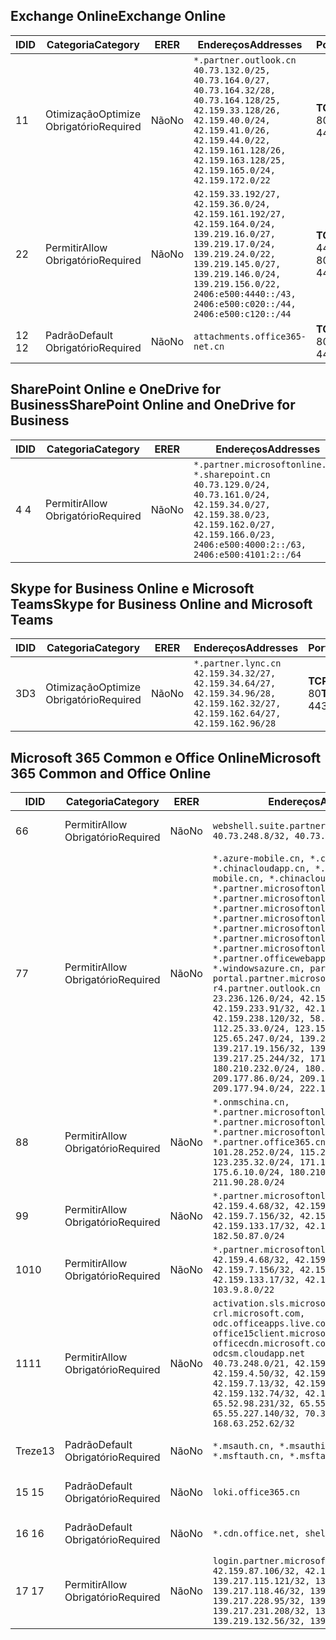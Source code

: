 <!--THIS FILE IS AUTOMATICALLY GENERATED. MANUAL CHANGES WILL BE OVERWRITTEN.-->
<!--Please contact the Office 365 Endpoints team with any questions.-->
<!--China endpoints version 2020070800-->
<!--File generated 2020-08-06 11:00:11.8293-->

## <a name="exchange-online"></a><span data-ttu-id="7bf82-101">Exchange Online</span><span class="sxs-lookup"><span data-stu-id="7bf82-101">Exchange Online</span></span>

<span data-ttu-id="7bf82-102">ID</span><span class="sxs-lookup"><span data-stu-id="7bf82-102">ID</span></span> | <span data-ttu-id="7bf82-103">Categoria</span><span class="sxs-lookup"><span data-stu-id="7bf82-103">Category</span></span> | <span data-ttu-id="7bf82-104">ER</span><span class="sxs-lookup"><span data-stu-id="7bf82-104">ER</span></span> | <span data-ttu-id="7bf82-105">Endereços</span><span class="sxs-lookup"><span data-stu-id="7bf82-105">Addresses</span></span> | <span data-ttu-id="7bf82-106">Portas</span><span class="sxs-lookup"><span data-stu-id="7bf82-106">Ports</span></span>
-- | -------------------- | -- | ---------------------------------------------------------------------------------------------------------------------------------------------------------------------------------------------------------------------------------------------- | ------------------------
<span data-ttu-id="7bf82-107">1</span><span class="sxs-lookup"><span data-stu-id="7bf82-107">1</span></span> | <span data-ttu-id="7bf82-108">Otimização</span><span class="sxs-lookup"><span data-stu-id="7bf82-108">Optimize</span></span><BR><span data-ttu-id="7bf82-109">Obrigatório</span><span class="sxs-lookup"><span data-stu-id="7bf82-109">Required</span></span> | <span data-ttu-id="7bf82-110">Não</span><span class="sxs-lookup"><span data-stu-id="7bf82-110">No</span></span> | `*.partner.outlook.cn`<BR>`40.73.132.0/25, 40.73.164.0/27, 40.73.164.32/28, 40.73.164.128/25, 42.159.33.128/26, 42.159.40.0/24, 42.159.41.0/26, 42.159.44.0/22, 42.159.161.128/26, 42.159.163.128/25, 42.159.165.0/24, 42.159.172.0/22` | <span data-ttu-id="7bf82-111">**TCP:** 443, 80</span><span class="sxs-lookup"><span data-stu-id="7bf82-111">**TCP:** 443, 80</span></span>
<span data-ttu-id="7bf82-112">2</span><span class="sxs-lookup"><span data-stu-id="7bf82-112">2</span></span> | <span data-ttu-id="7bf82-113">Permitir</span><span class="sxs-lookup"><span data-stu-id="7bf82-113">Allow</span></span><BR><span data-ttu-id="7bf82-114">Obrigatório</span><span class="sxs-lookup"><span data-stu-id="7bf82-114">Required</span></span> | <span data-ttu-id="7bf82-115">Não</span><span class="sxs-lookup"><span data-stu-id="7bf82-115">No</span></span> | `42.159.33.192/27, 42.159.36.0/24, 42.159.161.192/27, 42.159.164.0/24, 139.219.16.0/27, 139.219.17.0/24, 139.219.24.0/22, 139.219.145.0/27, 139.219.146.0/24, 139.219.156.0/22, 2406:e500:4440::/43, 2406:e500:c020::/44, 2406:e500:c120::/44` | <span data-ttu-id="7bf82-116">**TCP:** 25, 443, 53, 80</span><span class="sxs-lookup"><span data-stu-id="7bf82-116">**TCP:** 25, 443, 53, 80</span></span>
<span data-ttu-id="7bf82-117">12 </span><span class="sxs-lookup"><span data-stu-id="7bf82-117">12</span></span> | <span data-ttu-id="7bf82-118">Padrão</span><span class="sxs-lookup"><span data-stu-id="7bf82-118">Default</span></span><BR><span data-ttu-id="7bf82-119">Obrigatório</span><span class="sxs-lookup"><span data-stu-id="7bf82-119">Required</span></span> | <span data-ttu-id="7bf82-120">Não</span><span class="sxs-lookup"><span data-stu-id="7bf82-120">No</span></span> | `attachments.office365-net.cn` | <span data-ttu-id="7bf82-121">**TCP:** 443, 80</span><span class="sxs-lookup"><span data-stu-id="7bf82-121">**TCP:** 443, 80</span></span>

## <a name="sharepoint-online-and-onedrive-for-business"></a><span data-ttu-id="7bf82-122">SharePoint Online e OneDrive for Business</span><span class="sxs-lookup"><span data-stu-id="7bf82-122">SharePoint Online and OneDrive for Business</span></span>

<span data-ttu-id="7bf82-123">ID</span><span class="sxs-lookup"><span data-stu-id="7bf82-123">ID</span></span> | <span data-ttu-id="7bf82-124">Categoria</span><span class="sxs-lookup"><span data-stu-id="7bf82-124">Category</span></span> | <span data-ttu-id="7bf82-125">ER</span><span class="sxs-lookup"><span data-stu-id="7bf82-125">ER</span></span> | <span data-ttu-id="7bf82-126">Endereços</span><span class="sxs-lookup"><span data-stu-id="7bf82-126">Addresses</span></span> | <span data-ttu-id="7bf82-127">Portas</span><span class="sxs-lookup"><span data-stu-id="7bf82-127">Ports</span></span>
-- | ----------------- | -- | --------------------------------------------------------------------------------------------------------------------------------------------------------------------------------------------------- | ----------------
<span data-ttu-id="7bf82-128">4 </span><span class="sxs-lookup"><span data-stu-id="7bf82-128">4</span></span> | <span data-ttu-id="7bf82-129">Permitir</span><span class="sxs-lookup"><span data-stu-id="7bf82-129">Allow</span></span><BR><span data-ttu-id="7bf82-130">Obrigatório</span><span class="sxs-lookup"><span data-stu-id="7bf82-130">Required</span></span> | <span data-ttu-id="7bf82-131">Não</span><span class="sxs-lookup"><span data-stu-id="7bf82-131">No</span></span> | `*.partner.microsoftonline.cn, *.sharepoint.cn`<BR>`40.73.129.0/24, 40.73.161.0/24, 42.159.34.0/27, 42.159.38.0/23, 42.159.162.0/27, 42.159.166.0/23, 2406:e500:4000:2::/63, 2406:e500:4101:2::/64` | <span data-ttu-id="7bf82-132">**TCP:** 443, 80</span><span class="sxs-lookup"><span data-stu-id="7bf82-132">**TCP:** 443, 80</span></span>

## <a name="skype-for-business-online-and-microsoft-teams"></a><span data-ttu-id="7bf82-133">Skype for Business Online e Microsoft Teams</span><span class="sxs-lookup"><span data-stu-id="7bf82-133">Skype for Business Online and Microsoft Teams</span></span>

<span data-ttu-id="7bf82-134">ID</span><span class="sxs-lookup"><span data-stu-id="7bf82-134">ID</span></span> | <span data-ttu-id="7bf82-135">Categoria</span><span class="sxs-lookup"><span data-stu-id="7bf82-135">Category</span></span> | <span data-ttu-id="7bf82-136">ER</span><span class="sxs-lookup"><span data-stu-id="7bf82-136">ER</span></span> | <span data-ttu-id="7bf82-137">Endereços</span><span class="sxs-lookup"><span data-stu-id="7bf82-137">Addresses</span></span> | <span data-ttu-id="7bf82-138">Portas</span><span class="sxs-lookup"><span data-stu-id="7bf82-138">Ports</span></span>
-- | -------------------- | -- | -------------------------------------------------------------------------------------------------------------------------------- | ----------------
<span data-ttu-id="7bf82-139">3D</span><span class="sxs-lookup"><span data-stu-id="7bf82-139">3</span></span> | <span data-ttu-id="7bf82-140">Otimização</span><span class="sxs-lookup"><span data-stu-id="7bf82-140">Optimize</span></span><BR><span data-ttu-id="7bf82-141">Obrigatório</span><span class="sxs-lookup"><span data-stu-id="7bf82-141">Required</span></span> | <span data-ttu-id="7bf82-142">Não</span><span class="sxs-lookup"><span data-stu-id="7bf82-142">No</span></span> | `*.partner.lync.cn`<BR>`42.159.34.32/27, 42.159.34.64/27, 42.159.34.96/28, 42.159.162.32/27, 42.159.162.64/27, 42.159.162.96/28` | <span data-ttu-id="7bf82-143">**TCP:** 443, 80</span><span class="sxs-lookup"><span data-stu-id="7bf82-143">**TCP:** 443, 80</span></span>

## <a name="microsoft-365-common-and-office-online"></a><span data-ttu-id="7bf82-144">Microsoft 365 Common e Office Online</span><span class="sxs-lookup"><span data-stu-id="7bf82-144">Microsoft 365 Common and Office Online</span></span>

<span data-ttu-id="7bf82-145">ID</span><span class="sxs-lookup"><span data-stu-id="7bf82-145">ID</span></span> | <span data-ttu-id="7bf82-146">Categoria</span><span class="sxs-lookup"><span data-stu-id="7bf82-146">Category</span></span> | <span data-ttu-id="7bf82-147">ER</span><span class="sxs-lookup"><span data-stu-id="7bf82-147">ER</span></span> | <span data-ttu-id="7bf82-148">Endereços</span><span class="sxs-lookup"><span data-stu-id="7bf82-148">Addresses</span></span> | <span data-ttu-id="7bf82-149">Portas</span><span class="sxs-lookup"><span data-stu-id="7bf82-149">Ports</span></span>
-- | ------------------- | -- | ---------------------------------------------------------------------------------------------------------------------------------------------------------------------------------------------------------------------------------------------------------------------------------------------------------------------------------------------------------------------------------------------------------------------------------------------------------------------------------------------------------------------------------------------------------------------------------------------------------------------------------------------------------------------------------------------------------------------------------------------------------------------------------------------------------------------------------------------------------------------------- | ----------------
<span data-ttu-id="7bf82-150">6</span><span class="sxs-lookup"><span data-stu-id="7bf82-150">6</span></span> | <span data-ttu-id="7bf82-151">Permitir</span><span class="sxs-lookup"><span data-stu-id="7bf82-151">Allow</span></span><BR><span data-ttu-id="7bf82-152">Obrigatório</span><span class="sxs-lookup"><span data-stu-id="7bf82-152">Required</span></span> | <span data-ttu-id="7bf82-153">Não</span><span class="sxs-lookup"><span data-stu-id="7bf82-153">No</span></span> | `webshell.suite.partner.microsoftonline.cn`<BR>`40.73.248.8/32, 40.73.252.10/32` | <span data-ttu-id="7bf82-154">**TCP:** 443, 80</span><span class="sxs-lookup"><span data-stu-id="7bf82-154">**TCP:** 443, 80</span></span>
<span data-ttu-id="7bf82-155">7</span><span class="sxs-lookup"><span data-stu-id="7bf82-155">7</span></span> | <span data-ttu-id="7bf82-156">Permitir</span><span class="sxs-lookup"><span data-stu-id="7bf82-156">Allow</span></span><BR><span data-ttu-id="7bf82-157">Obrigatório</span><span class="sxs-lookup"><span data-stu-id="7bf82-157">Required</span></span> | <span data-ttu-id="7bf82-158">Não</span><span class="sxs-lookup"><span data-stu-id="7bf82-158">No</span></span> | `*.azure-mobile.cn, *.chinacloudapi.cn, *.chinacloudapp.cn, *.chinacloud-mobile.cn, *.chinacloudsites.cn, *.partner.microsoftonline-m.cn, *.partner.microsoftonline-m.net.cn, *.partner.microsoftonline-m-i.cn, *.partner.microsoftonline-m-i.net.cn, *.partner.microsoftonline-p.net.cn, *.partner.microsoftonline-p-i.cn, *.partner.microsoftonline-p-i.net.cn, *.partner.officewebapps.cn, *.windowsazure.cn, partner.outlook.cn, portal.partner.microsoftonline.cdnsvc.com, r4.partner.outlook.cn`<BR>`23.236.126.0/24, 42.159.224.122/32, 42.159.233.91/32, 42.159.237.146/32, 42.159.238.120/32, 58.68.168.0/24, 112.25.33.0/24, 123.150.49.0/24, 125.65.247.0/24, 139.217.17.219/32, 139.217.19.156/32, 139.217.21.3/32, 139.217.25.244/32, 171.107.84.0/24, 180.210.232.0/24, 180.210.234.0/24, 209.177.86.0/24, 209.177.90.0/24, 209.177.94.0/24, 222.161.226.0/24` | <span data-ttu-id="7bf82-159">**TCP:** 443, 80</span><span class="sxs-lookup"><span data-stu-id="7bf82-159">**TCP:** 443, 80</span></span>
<span data-ttu-id="7bf82-160">8</span><span class="sxs-lookup"><span data-stu-id="7bf82-160">8</span></span> | <span data-ttu-id="7bf82-161">Permitir</span><span class="sxs-lookup"><span data-stu-id="7bf82-161">Allow</span></span><BR><span data-ttu-id="7bf82-162">Obrigatório</span><span class="sxs-lookup"><span data-stu-id="7bf82-162">Required</span></span> | <span data-ttu-id="7bf82-163">Não</span><span class="sxs-lookup"><span data-stu-id="7bf82-163">No</span></span> | `*.onmschina.cn, *.partner.microsoftonline.net.cn, *.partner.microsoftonline-i.cn, *.partner.microsoftonline-i.net.cn, *.partner.office365.cn`<BR>`101.28.252.0/24, 115.231.150.0/24, 123.235.32.0/24, 171.111.154.0/24, 175.6.10.0/24, 180.210.229.0/24, 211.90.28.0/24` | <span data-ttu-id="7bf82-164">**TCP:** 443, 80</span><span class="sxs-lookup"><span data-stu-id="7bf82-164">**TCP:** 443, 80</span></span>
<span data-ttu-id="7bf82-165">9</span><span class="sxs-lookup"><span data-stu-id="7bf82-165">9</span></span> | <span data-ttu-id="7bf82-166">Permitir</span><span class="sxs-lookup"><span data-stu-id="7bf82-166">Allow</span></span><BR><span data-ttu-id="7bf82-167">Obrigatório</span><span class="sxs-lookup"><span data-stu-id="7bf82-167">Required</span></span> | <span data-ttu-id="7bf82-168">Não</span><span class="sxs-lookup"><span data-stu-id="7bf82-168">No</span></span> | `*.partner.microsoftonline-p.cn`<BR>`42.159.4.68/32, 42.159.4.200/32, 42.159.7.156/32, 42.159.132.138/32, 42.159.133.17/32, 42.159.135.78/32, 182.50.87.0/24` | <span data-ttu-id="7bf82-169">**TCP:** 443, 80</span><span class="sxs-lookup"><span data-stu-id="7bf82-169">**TCP:** 443, 80</span></span>
<span data-ttu-id="7bf82-170">10</span><span class="sxs-lookup"><span data-stu-id="7bf82-170">10</span></span> | <span data-ttu-id="7bf82-171">Permitir</span><span class="sxs-lookup"><span data-stu-id="7bf82-171">Allow</span></span><BR><span data-ttu-id="7bf82-172">Obrigatório</span><span class="sxs-lookup"><span data-stu-id="7bf82-172">Required</span></span> | <span data-ttu-id="7bf82-173">Não</span><span class="sxs-lookup"><span data-stu-id="7bf82-173">No</span></span> | `*.partner.microsoftonline.cn`<BR>`42.159.4.68/32, 42.159.4.200/32, 42.159.7.156/32, 42.159.132.138/32, 42.159.133.17/32, 42.159.135.78/32, 103.9.8.0/22` | <span data-ttu-id="7bf82-174">**TCP:** 443, 80</span><span class="sxs-lookup"><span data-stu-id="7bf82-174">**TCP:** 443, 80</span></span>
<span data-ttu-id="7bf82-175">11</span><span class="sxs-lookup"><span data-stu-id="7bf82-175">11</span></span> | <span data-ttu-id="7bf82-176">Permitir</span><span class="sxs-lookup"><span data-stu-id="7bf82-176">Allow</span></span><BR><span data-ttu-id="7bf82-177">Obrigatório</span><span class="sxs-lookup"><span data-stu-id="7bf82-177">Required</span></span> | <span data-ttu-id="7bf82-178">Não</span><span class="sxs-lookup"><span data-stu-id="7bf82-178">No</span></span> | `activation.sls.microsoft.com, crl.microsoft.com, odc.officeapps.live.com, office15client.microsoft.com, officecdn.microsoft.com, osiprod-scus01-odcsm.cloudapp.net`<BR>`40.73.248.0/21, 42.159.4.45/32, 42.159.4.50/32, 42.159.4.225/32, 42.159.7.13/32, 42.159.132.73/32, 42.159.132.74/32, 42.159.132.75/32, 65.52.98.231/32, 65.55.69.140/32, 65.55.227.140/32, 70.37.81.47/32, 168.63.252.62/32` | <span data-ttu-id="7bf82-179">**TCP:** 443, 80</span><span class="sxs-lookup"><span data-stu-id="7bf82-179">**TCP:** 443, 80</span></span>
<span data-ttu-id="7bf82-180">Treze</span><span class="sxs-lookup"><span data-stu-id="7bf82-180">13</span></span> | <span data-ttu-id="7bf82-181">Padrão</span><span class="sxs-lookup"><span data-stu-id="7bf82-181">Default</span></span><BR><span data-ttu-id="7bf82-182">Obrigatório</span><span class="sxs-lookup"><span data-stu-id="7bf82-182">Required</span></span> | <span data-ttu-id="7bf82-183">Não</span><span class="sxs-lookup"><span data-stu-id="7bf82-183">No</span></span> | `*.msauth.cn, *.msauthimages.cn, *.msftauth.cn, *.msftauthimages.cn` | <span data-ttu-id="7bf82-184">**TCP:** 443, 80</span><span class="sxs-lookup"><span data-stu-id="7bf82-184">**TCP:** 443, 80</span></span>
<span data-ttu-id="7bf82-185">15 </span><span class="sxs-lookup"><span data-stu-id="7bf82-185">15</span></span> | <span data-ttu-id="7bf82-186">Padrão</span><span class="sxs-lookup"><span data-stu-id="7bf82-186">Default</span></span><BR><span data-ttu-id="7bf82-187">Obrigatório</span><span class="sxs-lookup"><span data-stu-id="7bf82-187">Required</span></span> | <span data-ttu-id="7bf82-188">Não</span><span class="sxs-lookup"><span data-stu-id="7bf82-188">No</span></span> | `loki.office365.cn` | <span data-ttu-id="7bf82-189">**TCP:** 443</span><span class="sxs-lookup"><span data-stu-id="7bf82-189">**TCP:** 443</span></span>
<span data-ttu-id="7bf82-190">16 </span><span class="sxs-lookup"><span data-stu-id="7bf82-190">16</span></span> | <span data-ttu-id="7bf82-191">Padrão</span><span class="sxs-lookup"><span data-stu-id="7bf82-191">Default</span></span><BR><span data-ttu-id="7bf82-192">Obrigatório</span><span class="sxs-lookup"><span data-stu-id="7bf82-192">Required</span></span> | <span data-ttu-id="7bf82-193">Não</span><span class="sxs-lookup"><span data-stu-id="7bf82-193">No</span></span> | `*.cdn.office.net, shellprod.msocdn.com` | <span data-ttu-id="7bf82-194">**TCP:** 443</span><span class="sxs-lookup"><span data-stu-id="7bf82-194">**TCP:** 443</span></span>
<span data-ttu-id="7bf82-195">17 </span><span class="sxs-lookup"><span data-stu-id="7bf82-195">17</span></span> | <span data-ttu-id="7bf82-196">Permitir</span><span class="sxs-lookup"><span data-stu-id="7bf82-196">Allow</span></span><BR><span data-ttu-id="7bf82-197">Obrigatório</span><span class="sxs-lookup"><span data-stu-id="7bf82-197">Required</span></span> | <span data-ttu-id="7bf82-198">Não</span><span class="sxs-lookup"><span data-stu-id="7bf82-198">No</span></span> | `login.partner.microsoftonline.cn`<BR>`42.159.87.106/32, 42.159.92.96/32, 139.217.115.121/32, 139.217.118.25/32, 139.217.118.46/32, 139.217.118.54/32, 139.217.228.95/32, 139.217.231.198/32, 139.217.231.208/32, 139.217.231.219/32, 139.219.132.56/32, 139.219.133.182/32` | <span data-ttu-id="7bf82-199">**TCP:** 443, 80</span><span class="sxs-lookup"><span data-stu-id="7bf82-199">**TCP:** 443, 80</span></span>

